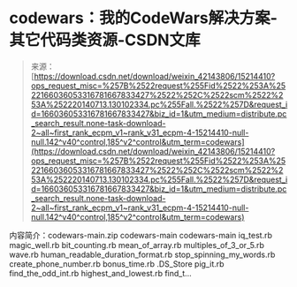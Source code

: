 <!--yml
category: codewars
date: 2022-08-13 11:32:21
-->

# codewars：我的CodeWars解决方案-其它代码类资源-CSDN文库

> 来源：[https://download.csdn.net/download/weixin_42143806/15214410?ops_request_misc=%257B%2522request%255Fid%2522%253A%2522166036053316781667833427%2522%252C%2522scm%2522%253A%252220140713.130102334.pc%255Fall.%2522%257D&request_id=166036053316781667833427&biz_id=1&utm_medium=distribute.pc_search_result.none-task-download-2~all~first_rank_ecpm_v1~rank_v31_ecpm-4-15214410-null-null.142^v40^control,185^v2^control&utm_term=codewars](https://download.csdn.net/download/weixin_42143806/15214410?ops_request_misc=%257B%2522request%255Fid%2522%253A%2522166036053316781667833427%2522%252C%2522scm%2522%253A%252220140713.130102334.pc%255Fall.%2522%257D&request_id=166036053316781667833427&biz_id=1&utm_medium=distribute.pc_search_result.none-task-download-2~all~first_rank_ecpm_v1~rank_v31_ecpm-4-15214410-null-null.142^v40^control,185^v2^control&utm_term=codewars)

内容简介：codewars-main.zip codewars-main codewars-main iq_test.rb magic_well.rb bit_counting.rb mean_of_array.rb multiples_of_3_or_5.rb wave.rb human_readable_duration_format.rb stop_spinning_my_words.rb create_phone_number.rb bonus_time.rb .DS_Store pig_it.rb find_the_odd_int.rb highest_and_lowest.rb find_t...